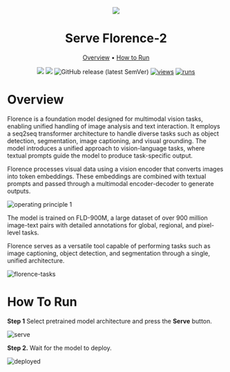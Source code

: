 <div align="center" markdown>
<img src="https://github.com/user-attachments/assets/54112ea8-8ae3-42fa-906c-2ba53f552884"/>  

# Serve Florence-2
  
<p align="center">
  <a href="#Overview">Overview</a> •
  <a href="#How-to-Run">How to Run</a>
</p>

[![](https://img.shields.io/badge/supervisely-ecosystem-brightgreen)](https://ecosystem.supervise.ly/apps/supervisely-ecosystem/serve-florence-2)
[![](https://img.shields.io/badge/slack-chat-green.svg?logo=slack)](https://supervise.ly/slack)
![GitHub release (latest SemVer)](https://img.shields.io/github/v/release/supervisely-ecosystem/serve-florence-2)
[![views](https://app.supervise.ly/img/badges/views/supervisely-ecosystem/serve-florence-2.png)](https://supervise.ly)
[![runs](https://app.supervise.ly/img/badges/runs/supervisely-ecosystem/serve-florence-2.png)](https://supervise.ly)
 
</div>

# Overview

Florence is a foundation model designed for multimodal vision tasks, enabling unified handling of image analysis and text interaction. It employs a seq2seq transformer architecture to handle diverse tasks such as object detection, segmentation, image captioning, and visual grounding. The model introduces a unified approach to vision-language tasks, where textual prompts guide the model to produce task-specific output.

Florence processes visual data using a vision encoder that converts images into token embeddings. These embeddings are combined with textual prompts and passed through a multimodal encoder-decoder to generate outputs.

![operating principle 1](https://github.com/user-attachments/assets/ec79e92c-4699-41a2-babb-177877e768f2)

The model is trained on FLD-900M, a large dataset of over 900 million image-text pairs with detailed annotations for global, regional, and pixel-level tasks. 

Florence serves as a versatile tool capable of performing tasks such as image captioning, object detection, and segmentation through a single, unified architecture.

![florence-tasks](https://github.com/user-attachments/assets/95164496-e865-4ddc-8ed4-717e6bbeac39)

# How To Run

**Step 1** Select pretrained model architecture and press the **Serve** button.

![serve](https://github.com/user-attachments/assets/b59dfbb3-3c2c-47dd-b920-147cf584c214)

**Step 2.** Wait for the model to deploy.

![deployed](https://github.com/user-attachments/assets/f9c20b41-40ea-4aeb-8e0d-e510c2f24bc5)

